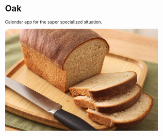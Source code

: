 # Oak

Calendar app for the super specialized situation.

![break](assets/homemade_wheat_bread.jpg)
